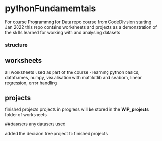 # pythonFundamemtals
For course 
Programmng for Data repo
course from CodeDivision starting Jan 2022
this repo contains worksheets and projects as a demonstration of the skills learned for
working with and analysing datasets

### structure
## worksheets
all worksheets used as part of the course - learning python basics, dataframes, numpy, visualisation
with matplotlib and seaborn, linear regression, error handling
## projects
finished projects
projects in progress will be stored in the **WIP_projects** folder of worksheets

##datasets
any datasets used 


added the decision tree project to finished projects